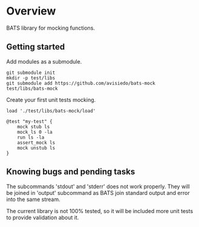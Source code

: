 # Overview

BATS library for mocking functions.


## Getting started

Add modules as a submodule.

```shell
git submodule init
mkdir -p test/libs
git submodule add https://github.com/avisiedo/bats-mock test/libs/bats-mock
```

Create your first unit tests mocking.

```shell
load './test/libs/bats-mock/load'

@test "my-test" {
    mock stub ls
    mock_ls 0 -la
    run ls -la
    assert_mock ls
    mock unstub ls
}
```

## Knowing bugs and pending tasks

The subcommands 'stdout' and 'stderr' does not work properly. They will be
joined in 'output' subcommand as BATS join standard output and error into the
same stream.

The current library is not 100% tested, so it will be included more unit tests
to provide validation about it.

